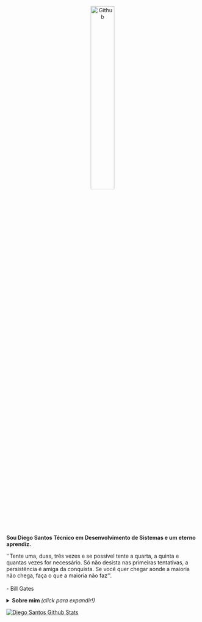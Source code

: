 <p align="center">
<img width="35%" align="center" alt="Github" src="https://github.com/DiegojSts/assets/blob/master/gifs/toygif-unscreen.gif" />
</p>
<p><b>Sou Diego Santos Técnico em Desenvolvimento de Sistemas e um eterno aprendiz.</b></p>

''Tente uma, duas, três vezes e se possível tente a quarta, a quinta e quantas vezes for necessário. Só não desista nas primeiras tentativas, a persistência é amiga da conquista. Se você quer chegar aonde a maioria não chega, faça o que a maioria não faz''. <br><br> - Bill Gates

<!--
**DiegojSts/DiegojSts** is a ✨ _special_ ✨ repository because its `README.md` (this file) appears on your GitHub profile.

Here are some ideas to get you started:

- 🔭 I’m currently working on ...
- 🌱 I’m currently learning ...
- 👯 I’m looking to collaborate on ...
- 🤔 I’m looking for help with ...
- 💬 Ask me about ...
- 📫 How to reach me: ...
- 😄 Pronouns: ...
- ⚡ Fun fact: ...
-->
<details>
  <summary> <b> Sobre mim </b> <i>(click para expandir!)</i> </summary> <br>
  
🌱 - Estou atualmente me aprofundando em JavaScript. <br>
💻 - Apaixonado pela área de Tecnologia e programação. <br>
🚀 - Sempre buscando aprender e desenvolver novas habilidades. <br>
🪂 - Ex-militar da Força Aérea Brasileira. <br>
👨‍💻 - Técnico em Desenvolvimento de Sistemas pela Faculdade de Tecnologia SENAI Cimatec. <br>
  
  
#### Entre em contato

https://www.linkedin.com/in/diego-santos-002a7319b/
  
</details>

[![Diego Santos Github Stats](https://github-readme-stats.vercel.app/api?username=DiegojSts&show_icons=true&title_color=fff&icon_color=79ff97&text_color=9f9f9f&bg_color=151515)](https://github.com/anuraghazra/github-readme-stats)



